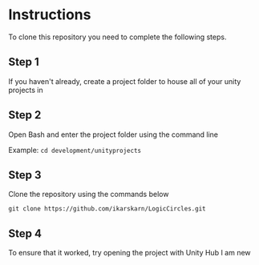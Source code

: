# Instructions
To clone this repository you need to complete the following steps.

## Step 1
If you haven't already, create a project folder to house all of your unity projects in

## Step 2
Open Bash and enter the project folder using the command line

Example: `cd development/unityprojects`

## Step 3
Clone the repository using the commands below

`git clone https://github.com/ikarskarn/LogicCircles.git `

## Step 4
To ensure that it worked, try opening the project with Unity Hub
I am new
